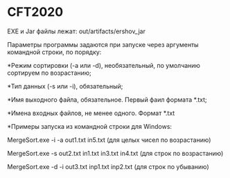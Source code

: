 # CFT2020
EXE и Jar файлы лежат: out/artifacts/ershov_jar

Параметры программы задаются при запуске через аргументы командной строки, по порядку:

*Режим сортировки (-a или -d), необязательный, по умолчанию сортируем по возрастанию;

*Тип данных (-s или -i), обязательный;

*Имя выходного файла, обязательное. Первый фаил формата *.txt;

*Имена входных файлов, не менее одного. Формат *.txt

*Примеры запуска из командной строки для Windows:

MergeSort.exe -i -a out1.txt in5.txt (для целых чисел по возрастанию)

MergeSort.exe -s out2.txt in1.txt in3.txt in4.txt (для строк по возрастанию)

MergeSort.exe -d -i out3.txt inp1.txt inp2.txt (для строк по убыванию)
